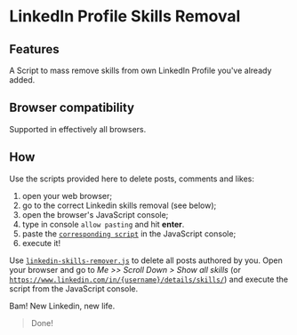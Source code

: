 # LinkedIn Profile Skills Removal

## Features
A Script to mass remove skills from own LinkedIn Profile you've already added.

## Browser compatibility
Supported in effectively all browsers.

## How

Use the scripts provided here to delete posts, comments and likes:

1. open your web browser;
2. go to the correct Linkedin skills removal (see below);
3. open the browser's JavaScript console;
4. type in console `allow pasting` and hit **enter**. 
5. paste the [`corresponding script`](linkedin-skills-remover.js) in the JavaScript console;
6. execute it!

Use [`linkedin-skills-remover.js`](linkedin-skills-remover.js) to delete all posts authored by you. Open your browser and go to _Me >> Scroll Down > Show all skills_ (or [`https://www.linkedin.com/in/{username}/details/skills/`](https://www.linkedin.com/in/me/details/skills/)) and execute the script from the JavaScript console.

Bam! New Linkedin, new life.

> Done!
